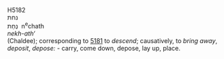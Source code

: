 <body>
  <p>H5182<br>  נחת  <br> נְחַת  ‎  n<sup>e</sup>chath  <br><i>nekh-ath‘ </i><br>(Chaldee); corresponding to <a href="h5181.htm">5181</a>  to <i>descend</i>; causatively, to <i>bring</i> <i>away</i>, <i>deposit</i>, <i>depose: - </i>carry, come down, depose, lay up, place.<br></p>
 </body>